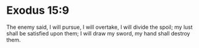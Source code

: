 # Exodus 15:9

The enemy said, I will pursue, I will overtake, I will divide the spoil; my lust shall be satisfied upon them; I will draw my sword, my hand shall destroy them.